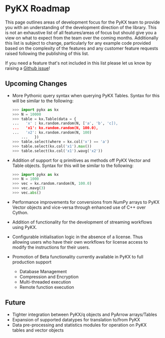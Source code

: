 # PyKX Roadmap

This page outlines areas of development focus for the PyKX team to provide you with an understanding of the development direction of the library. This is not an exhaustive list of all features/areas of focus but should give you a view on what to expect from the team over the coming months. Additionally this list is subject to change, particularly for any example code provided based on the complexity of the features and any customer feature requests raised following the publishing of this list.

If you need a feature that's not included in this list please let us know by raising a [Github issue](https://github.com/KxSystems/pykx/issues)!

## Upcoming Changes

- More Pythonic query syntax when querying PyKX Tables. Syntax for this will be similar to the following:

	```python
	>>> import pykx as kx
	>>> N = 10000
	>>> table = kx.Table(data = {
	...   'x' : kx.random.random(N, ['a', 'b', 'c]),
	...   'x1': kx.random.random(N, 100.0),
	...   'x2': kx.random.random(N, 100)
        ...   })
	>>> table.select(where = kx.col('x') == 'a')
	>>> table.select(kx.col('x1').max())
	>>> table.select(kx.col('x1').wavg('x2'))
	```

- Addition of support for q primitives as methods off PyKX Vector and Table objects. Syntax for this will be similar to the following:

	```python
	>>> import pykx as kx
	>>> N = 1000
	>>> vec = kx.random.random(N, 100.0)
	>>> vec.mavg(3)
	>>> vec.abs()
	```

- Performance improvements for conversions from NumPy arrays to PyKX Vector objects and vice-versa through enhanced use of C++ over Cython.
- Addition of functionality for the development of streaming workflows using PyKX.
- Configurable initialisation logic in the absence of a license. Thus allowing users who have their own workflows for license access to modify the instructions for their users.
- Promotion of Beta functionality currently available in PyKX to full production support
	- Database Management
	- Compression and Encryption
	- Multi-threaded execution
	- Remote function execution

## Future

- Tighter integration between PyKX/q objects and PyArrow arrays/Tables
- Expansion of supported datatypes for translation to/from PyKX
- Data pre-processing and statistics modules for operation on PyKX tables and vector objects
